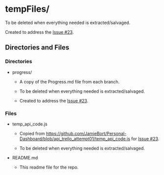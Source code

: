 # tempFiles/

To be deleted when everything needed is extracted/salvaged.

Created to address the [Issue #23](https://github.com/JamieBort/Personal-Dashboard/issues/23).

## Directories and Files

### Directories

- progress/

  - A copy of the Progress.md file from each branch.

  - To be deleted when everything needed is extracted/salvaged.

  - Created to address the [Issue #23](https://github.com/JamieBort/Personal-Dashboard/issues/23).

### Files

- temp_api_code.js

  - Copied from https://github.com/JamieBort/Personal-Dashboard/blob/api_trello_attempt01/temp_api_code.js for [Issue #23](https://github.com/JamieBort/Personal-Dashboard/issues/23).

  - To be deleted when everything needed is extracted/salvaged.

- README.md

  - This readme file for the repo.
